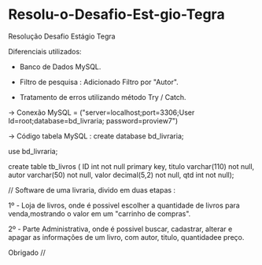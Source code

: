 # Resolu-o-Desafio-Est-gio-Tegra
Resolução Desafio Estágio Tegra

Diferenciais utilizados:

* Banco de Dados MySQL.

* Filtro de pesquisa : Adicionado Filtro por "Autor".

* Tratamento de erros utilizando método Try / Catch.

-> Conexão MySQL = ("server=localhost;port=3306;User Id=root;database=bd_livraria; password=proview7")

-> Código tabela MySQL :
create database bd_livraria;

use bd_livraria;

create table tb_livros
(
ID int not null primary key,
titulo varchar(110) not null,  
autor varchar(50) not null,
valor decimal(5,2) not null,
qtd int not null);
    
// Software de uma livraria, divido em duas etapas :

1º - Loja de livros, onde é possivel escolher a quantidade de livros para venda,mostrando o valor em um "carrinho de compras".

2º - Parte Administrativa, onde é possivel buscar, cadastrar, alterar e apagar as informações de um livro, com autor, titulo, quantidadee preço.

Obrigado //
      

